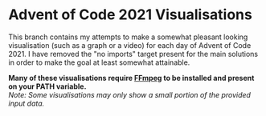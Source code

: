 # Advent of Code 2021 Visualisations

This branch contains my attempts to make a somewhat pleasant looking visualisation (such as a graph or a video) for each day of Advent of Code 2021. I have removed the "no imports" target present for the main solutions in order to make the goal at least somewhat attainable.

**Many of these visualisations require [FFmpeg](https://www.ffmpeg.org/) to be installed and present on your PATH variable.**  
*Note: Some visualisations may only show a small portion of the provided input data.*
